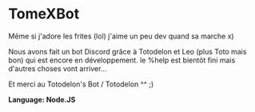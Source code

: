 # TomeXBot

Même si j'adore les frites (lol) j'aime un peu dev quand sa marche x)

Nous avons fait un bot Discord grâce à Totodelon et Leo (plus Toto mais bon) qui est encore en développement. le %help est bientôt fini mais d'autres choses vont arriver...

Et merci au Totodelon's Bot / Totodelon ^^ ;)

**Language: Node.JS**
